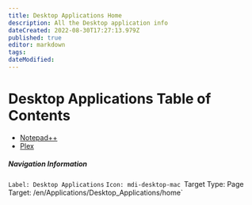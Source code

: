 ```yaml
---
title: Desktop Applications Home
description: All the Desktop application info
dateCreated: 2022-08-30T17:27:13.979Z
published: true
editor: markdown
tags: 
dateModified: 
---
```


# Desktop Applications Table of Contents

- [Notepad++](https://wiki.commsnet.org/en/Desktop_Applications/notepadplusplus)
- [Plex]()



##### Navigation Information
`Label: Desktop Applications`
`Icon: mdi-desktop-mac
`Target Type: Page`
`Target: /en/Applications/Desktop_Applications/home`